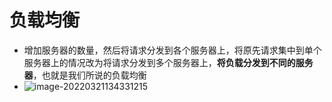 # 负载均衡

- 增加服务器的数量，然后将请求分发到各个服务器上，将原先请求集中到单个服务器上的情况改为将请求分发到多个服务器上，**将负载分发到不同的服务器**，也就是我们所说的负载均衡
- ![image-20220321134331215](https://raw.githubusercontent.com/TWDH/Leetcode-From-Zero/pictures/img/image-20220321134331215.png)

